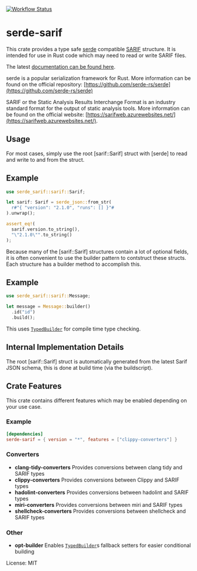 [![Workflow Status](https://github.com/psastras/sarif-rs/workflows/main/badge.svg)](https://github.com/psastras/sarif-rs/actions?query=workflow%3A%22main%22)

# serde-sarif

This crate provides a type safe [serde](https://serde.rs/) compatible
[SARIF](https://sarifweb.azurewebsites.net/) structure. It is intended for use
in Rust code which may need to read or write SARIF files.

The latest [documentation can be found here](https://docs.rs/serde_sarif).

serde is a popular serialization framework for Rust. More information can be
found on the official repository:
[https://github.com/serde-rs/serde](https://github.com/serde-rs/serde)

SARIF or the Static Analysis Results Interchange Format is an industry standard
format for the output of static analysis tools. More information can be found on
the official website:
[https://sarifweb.azurewebsites.net/](https://sarifweb.azurewebsites.net/).

## Usage

For most cases, simply use the root [sarif::Sarif] struct with [serde] to read
and write to and from the struct.

## Example

```rust
use serde_sarif::sarif::Sarif;

let sarif: Sarif = serde_json::from_str(
  r#"{ "version": "2.1.0", "runs": [] }"#
).unwrap();

assert_eq!(
  sarif.version.to_string(),
  "\"2.1.0\"".to_string()
);
```

Because many of the [sarif::Sarif] structures contain a lot of optional fields,
it is often convenient to use the builder pattern to contstruct these structs.
Each structure has a builder method to accomplish this.

## Example

```rust
use serde_sarif::sarif::Message;

let message = Message::builder()
  .id("id")
  .build();
```

This uses [`TypedBuilder`](https://docs.rs/typed-builder/latest/typed_builder/derive.TypedBuilder.html)
for compile time type checking.

## Internal Implementation Details

The root [sarif::Sarif] struct is automatically generated from the latest Sarif
JSON schema, this is done at build time (via the buildscript).

## Crate Features

This crate contains different features which may be enabled depending on your
use case.

### Example

```toml
[dependencies]
serde-sarif = { version = "*", features = ["clippy-converters"] }
```

### Converters

- **clang-tidy-converters** Provides conversions between clang tidy and SARIF
  types
- **clippy-converters** Provides conversions between Clippy and SARIF types
- **hadolint-converters** Provides conversions between hadolint and SARIF types
- **miri-converters** Provides conversions between miri and SARIF types
- **shellcheck-converters** Provides conversions between shellcheck and SARIF
  types

### Other

- **opt-builder** Enables 
  [`TypedBuilder`](https://docs.rs/typed-builder/latest/typed_builder/derive.TypedBuilder.html#customization-with-attributes)s
  fallback setters for easier conditional building

License: MIT
